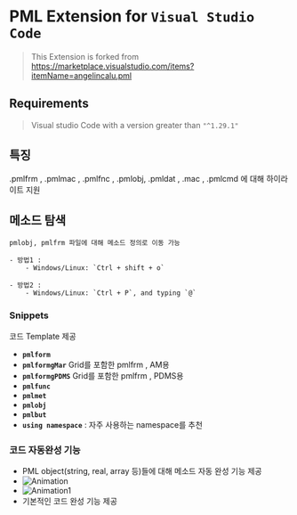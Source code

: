 # PML Extension for `Visual Studio Code`
>This Extension is forked from https://marketplace.visualstudio.com/items?itemName=angelincalu.pml

## Requirements

> Visual studio Code with a version greater than `"^1.29.1"`

## 특징

  .pmlfrm , .pmlmac , .pmlfnc , .pmlobj, .pmldat , .mac , .pmlcmd 에 대해 하이라이트 지원

## 메소드 탐색

    pmlobj, pmlfrm 파일에 대해 메소드 정의로 이동 가능

    - 방법1 :
        - Windows/Linux: `Ctrl + shift + o`

    - 방법2 :
        - Windows/Linux: `Ctrl + P`, and typing `@`

### Snippets

  코드 Template 제공
- **`pmlform`**
- **`pmlformgMar`** Grid를 포함한 pmlfrm , AM용
- **`pmlformgPDMS`** Grid를 포함한 pmlfrm , PDMS용
- **`pmlfunc`** 
- **`pmlmet`** 
- **`pmlobj`** 
- **`pmlbut`**
- **`using namespace`** : 자주 사용하는 namespace를 추천

### 코드 자동완성 기능

- PML object(string, real, array 등)들에 대해 메소드 자동 완성 기능 제공
-  ![Animation](https://user-images.githubusercontent.com/90903869/179336718-c9c04a61-ab46-4473-af82-34391664b265.gif)
-  ![Animation1](https://user-images.githubusercontent.com/90903869/179336727-04e6900e-4c2b-456f-8cac-143c34c68384.gif)
- 기본적인 코드 완성 기능 제공

